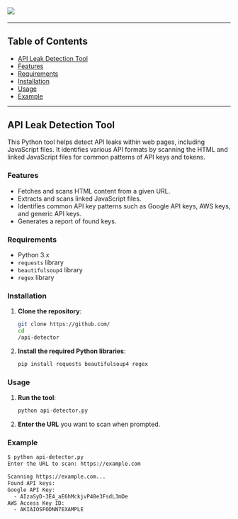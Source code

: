 
## ![](https://imgs.search.brave.com/cyLoZR0VnEWdiLhKZay58Fme90URRGkyHmxbTWK5Su0/rs:fit:500:0:0/g:ce/aHR0cHM6Ly90NC5m/dGNkbi5uZXQvanBn/LzA1LzUwLzUwLzUz/LzM2MF9GXzU1MDUw/NTMyOV9oSnRlVnlO/dUdDWXIwWFlNWUpm/Q0oweXg5dTFLS2ZG/eC5qcGc)

---

## Table of Contents
- [API Leak Detection Tool](#api-leak-detection-tool)
- [Features](#features)
- [Requirements](#requirements)
- [Installation](#installation)
- [Usage](#usage)
- [Example](#example)

---

## API Leak Detection Tool

This Python tool helps detect API leaks within web pages, including JavaScript files. It identifies various API formats by scanning the HTML and linked JavaScript files for common patterns of API keys and tokens.

### Features
- Fetches and scans HTML content from a given URL.
- Extracts and scans linked JavaScript files.
- Identifies common API key patterns such as Google API keys, AWS keys, and generic API keys.
- Generates a report of found keys.

### Requirements
- Python 3.x
- `requests` library
- `beautifulsoup4` library
- `regex` library

### Installation

1. **Clone the repository**:
    ```bash
    git clone https://github.com/
    cd 
    /api-detector
    ```

2. **Install the required Python libraries**:
    ```bash
    pip install requests beautifulsoup4 regex
    ```

### Usage

1. **Run the tool**:
    ```bash
    python api-detector.py
    ```

2. **Enter the URL** you want to scan when prompted.

### Example

```bash
$ python api-detector.py
Enter the URL to scan: https://example.com

Scanning https://example.com...
Found API keys:
Google API Key:
  - AIzaSyD-3E4_aE6hMckjvP48e3FsdL3mDe
AWS Access Key ID:
  - AKIAIOSFODNN7EXAMPLE
